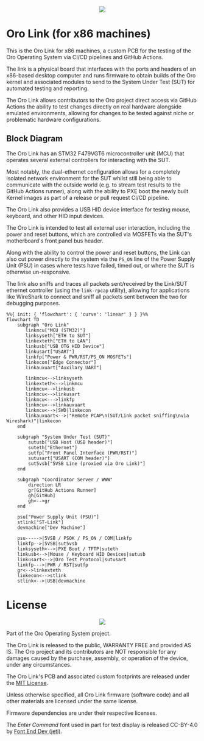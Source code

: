 <div align="center">
	<img src="https://github.com/oro-os/oro-link-x86/raw/master/Asset/screenshot.png" />
</div>

# Oro Link (for x86 machines)

This is the Oro Link for x86 machines, a custom PCB for the testing of
the Oro Operating System via CI/CD pipelines and GitHub Actions.

The link is a physical board that interfaces with the ports and headers
of an x86-based desktop computer and runs firmware to obtain builds of
the Oro kernel and associated modules to send to the System Under Test (SUT)
for automated testing and reporting.

The Oro Link allows contributors to the Oro project direct access via
GitHub Actions the ability to test changes directly on real hardware
alongside emulated environments, allowing for changes to be tested
against niche or problematic hardware configurations.

## Block Diagram

The Oro Link has an STM32 F479VGT6 microcontroller unit (MCU) that
operates several external controllers for interacting with the SUT.

Most notably, the dual-ethernet configuration allows for a completely
isolated network environment for the SUT whilst still being able to
communicate with the outside world (e.g. to stream test results to
the GitHub Actions runner), along with the ability to PXE boot the
newly built Kernel images as part of a release or pull request CI/CD
pipeline.

The Oro Link also provides a USB HID device interface for testing
mouse, keyboard, and other HID input devices.

The Oro Link is intended to test all external user interaction,
including the power and reset buttons, which are controlled via
MOSFETs via the SUT's motherboard's front panel bus header.

Along with the ability to control the power and reset buttons,
the Link can also cut power directly to the system via the `PS_ON`
line of the Power Supply Unit (PSU) in cases where tests have failed,
timed out, or where the SUT is otherwise un-responsive.

The link also sniffs and traces all packets sent/received by the
Link/SUT ethernet controller (using the `link-rpcap` utility),
allowing for applications like WireShark to connect and sniff
all packets sent between the two for debugging purposes.

```mermaid
%%{ init: { 'flowchart': { 'curve': 'linear' } } }%%
flowchart TD
    subgraph "Oro Link"
       linkmcu["MCU (STM32)"]
       linksyseth["ETH to SUT"]
       linkexteth["ETH to LAN"]
       linkusb["USB OTG HID Device"]
       linkusart["USART"]
       linkfp["Power & PWR/RST/PS_ON MOSFETs"]
       linkecon["Edge Connector"]
       linkauxuart["Auxilary UART"]

       linkmcu<-->linksyseth
       linkexteth<-->linkmcu
       linkmcu<-->linkusb
       linkmcu<-->linkusart
       linkmcu<--->linkfp
       linkmcu<-->linkauxuart
       linkmcu<-->|SWD|linkecon
       linkauxuart<-->|"Remote PCAP\n(SUT/Link packet sniffing\nvia Wireshark)"|linkecon
    end

    subgraph "System Under Test (SUT)"
        sutusb["USB Host (USB header)"]
        suteth["Ethernet"]
        sutfp["Front Panel Interface (PWR/RST)"]
        sutusart["USART (COM header)"]
        sut5vsb["5VSB Line (proxied via Oro Link)"]
    end

    subgraph "Coordinator Server / WWW"
        direction LR
        gr[GitHub Actions Runner]
        gh[GitHub]
        gh<-->gr
    end

    psu["Power Supply Unit (PSU)"]
    stlink["ST-Link"]
    devmachine["Dev Machine"]

    psu----->|5VSB / PSOK / PS_ON / COM|linkfp
    linkfp-->|5VSB|sut5vsb
    linksyseth<-->|PXE Boot / TFTP|suteth
    linkusb<-->|Mouse / Keyboard HID Devices|sutusb
    linkusart<-->|Oro Test Protocol|sutusart
    linkfp--->|PWR / RST|sutfp
    gr<-->linkexteth
    linkecon<-->stlink
    stlink<-->|USB|devmachine
```

# License

<div align="center">
	<img src="https://github.com/oro-os/oro-link-x86/raw/master/Asset/oro-banner.svg?sanitize=true" />
</div>

Part of the Oro Operating System project.

The Oro Link is released to the public, WARRANTY FREE
and provided AS IS. The Oro project and its contributors are NOT
responsible for any damages caused by the purchase, assembly, or operation
of the device, under any circumstances.

The Oro Link's PCB and associated custom footprints are released
under the [MIT License](LICENSE).

Unless otherwise specified, all Oro Link firmware (software code)
and all other materials are licensed under the same license.

Firmware dependencies are under their respective licenses.

The _Enter Command_ font used in part for text display is released CC-BY-4.0
by [Font End Dev (jeti)](https://fontenddev.com).

